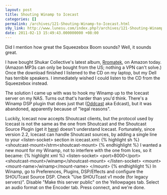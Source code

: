 ```yaml
---
layout: post
title: Shouting Winamp to Icecast
categories: []
permalink: /archives/121-Shouting-Winamp-to-Icecast.html
s9y_link: http://www.lunesu.com/index.php?/archives/121-Shouting-Winamp-to-Icecast.html
date: 2011-02-13 15:49:43.000000000 +08:00
---
```

Did I mention how great the Squeezebox Boom sounds? Well, it sounds great.

I have bought Shukar Collective's latest album, <a href="http://www.amazon.com/gp/product/B000W3N7A0/ref=dm_att_alb5" title="Shukar Collective - Rromatek">Rromatek</a>, on Amazon today. (Amazon MP3s can only be bought from the US; nothing a VPN can't solve.) Once the download finished I listened to the CD on my laptop, but my Dell has terrible speakers. I immediately wished I could listen to the CD from the Squeezebox instead.

The solution I came up with was to hook my Winamp up to the Icecast server on my NAS. Turns out that's harder than you'd think. There's a Winamp DSP plugin that does just that (<a href="http://www.oddsock.org/" title="Oddcast">Oddcast</a> aka Edcast), but it was abandoned, apparently because of "legal reasons".

Luckily, Icecast now accepts Shoutcast clients, but the protocol used by Icecast is not the same as the one from Shoutcast and the Shoutcast Source Plugin (get it <a href="http://www.shoutcast.com/download" title="Shoutcast Radio Tools">here</a>) doesn't understand Icecast. Fortunately, since version 2.2, Icecast can handle Shoutcast sources, by adding a single line to your &lt;listen-socket&gt; section in icecast.xml:
{% highlight sh %}
&lt;shoutcast-mount&gt;/strm&lt;shoutcast-mount&gt;
{% endhighlight %}
I wanted a new mount for my Winamp, not to interfere with the one from Ices, so it became:
{% highlight xml %}
    &lt;listen-socket&gt;
        &lt;port>8000&lt;/port&gt;
        &lt;shoutcast-mount&gt;/winamp&lt;/shoutcast-mount&gt;
    &lt;/listen-socket&gt;
    &lt;mount&gt;
        &lt;mount-name&gt;/winamp&lt;/mount-name&gt;
    &lt;/mount&gt;
{% endhighlight %}
In Winamp, go to Preferences, Plugins, DSP/Effects and configure the SHOUTcast Source DSP. Check "Use SHOUTcast v1 mode (for legacy servers)". Disable "Make this server public" on the Yellowpages tab. Select an audio format on the Encoder tab. Press connect, and we're done.
